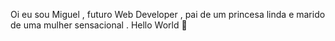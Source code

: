 Oi eu sou Miguel , futuro Web Developer , pai de um princesa linda e marido de uma mulher sensacional .
 Hello World 🤟
